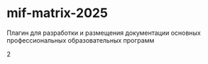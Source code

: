 # mif-matrix-2025
Плагин для разработки и размещения документации основных профессиональных образовательных программ

2

